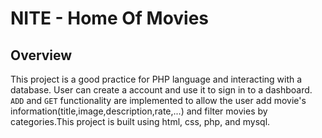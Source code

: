# NITE - Home Of Movies

## Overview

This project is a good practice for PHP language and interacting with a database. User can create a account and use it to sign in to a dashboard. `ADD` and `GET` functionality are implemented to allow the user add movie's information(title,image,description,rate,...) and filter movies by categories.This project is built using html, css, php, and mysql.
